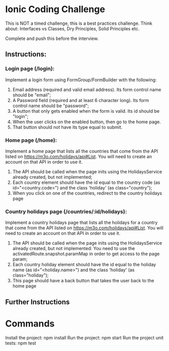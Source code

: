 # Ionic Coding Challenge
This is NOT a timed challenge, this is a best practices challenge.
Think about: Interfaces vs Classes, Dry Principles, Solid Principles etc.

Complete and push this before the interview.

## Instructions:

### Login page (/login):
Implement a login form using FormGroup/FormBuilder with the following:
1. Email address (required and valid email address). Its form control name should be "email";
2. A Password field (required and at least 6 character long). Its form control name should be "password";
3. A button that only gets enabled when the form is valid. Its id should be "login";
4. When the user clicks on the enabled button, then go to the home page.
5. That button should not have its type equal to submit.

### Home page (/home):
Implement a home page that lists all the countries that come from the API listed on https://m3o.com/holidays/api#List.
You will need to create an account on that API in order to use it.
1. The API should be called when the page inits using the HolidaysService already created, but not implemented;
2. Each country element should have the id equal to the country code (as id="<country.code>") and the class 'holiday' (as class="country");
3. When you click on one of the countries, redirect to the country holidays page

### Country holidays page (/countries/:id/holidays):
Implement a country holidays page that lists all the holidays for a country that come from the API listed on https://m3o.com/holidays/api#List.
You will need to create an account on that API in order to use it.
1. The API should be called when the page inits using the HolidaysService already created, but not implemented: You need to use the activatedRoute.snapshot.paramMap in order to get access to the page param;
2. Each country holiday element should have the id equal to the holiday name (as id="<holiday.name>") and the class 'holiday' (as class="holiday");
3. This page should have a back button that takes the user back to the home page

## Further Instructions

# Commands

Install the project: npm install
Run the project: npm start
Run the project unit tests: npm test
